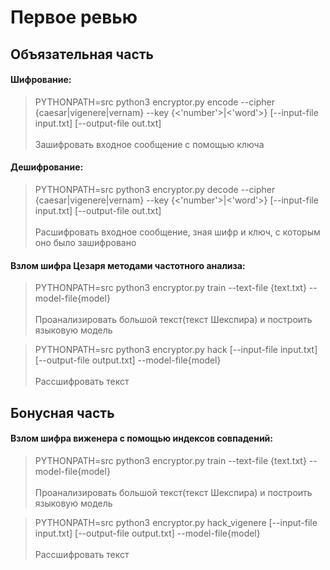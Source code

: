 # Первое ревью

## Объязательная часть
#### Шифрование:
>  PYTHONPATH=src python3 encryptor.py encode --cipher {caesar|vigenere|vernam} --key {<'number'>|<'word'>} [--input-file input.txt] [--output-file out.txt] \
> \
Зашифровать входное сообщение с помощью ключа


#### Дешифрование:
>  PYTHONPATH=src python3 encryptor.py decode --cipher {caesar|vigenere|vernam} --key {<'number'>|<'word'>} [--input-file input.txt] [--output-file out.txt] \
> \
Расшифровать входное сообщение, зная шифр и ключ, с которым оно было зашифровано


#### Взлом шифра Цезаря методами частотного анализа:
> PYTHONPATH=src python3 encryptor.py train  --text-file {text.txt} --model-file{model} \
> \
> Проанализировать большой текст(текст Шекспира) и построить языковую модель

> PYTHONPATH=src python3 encryptor.py hack [--input-file input.txt] [--output-file output.txt] --model-file{model} \
> \
> Рассшифровать текст

## Бонусная часть
#### Взлом шифра виженера с помощью индексов совпадений:
> PYTHONPATH=src python3 encryptor.py train  --text-file {text.txt} --model-file{model} \
> \
> Проанализировать большой текст(текст Шекспира) и построить языковую модель

> PYTHONPATH=src python3 encryptor.py hack_vigenere [--input-file input.txt] [--output-file output.txt] --model-file{model} \
> \
> Рассшифровать текст
